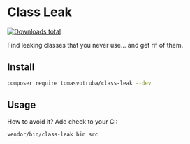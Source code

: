 # Class Leak

[![Downloads total](https://img.shields.io/packagist/dt/tomas-votruba/class-leak.svg?style=flat-square)](https://packagist.org/packages/tomas-votruba/class-leak/stats)

Find leaking classes that you never use... and get rif of them.

## Install

```bash
composer require tomasvotruba/class-leak --dev
```

## Usage

How to avoid it? Add check to your CI:

```bash
vendor/bin/class-leak bin src
```
